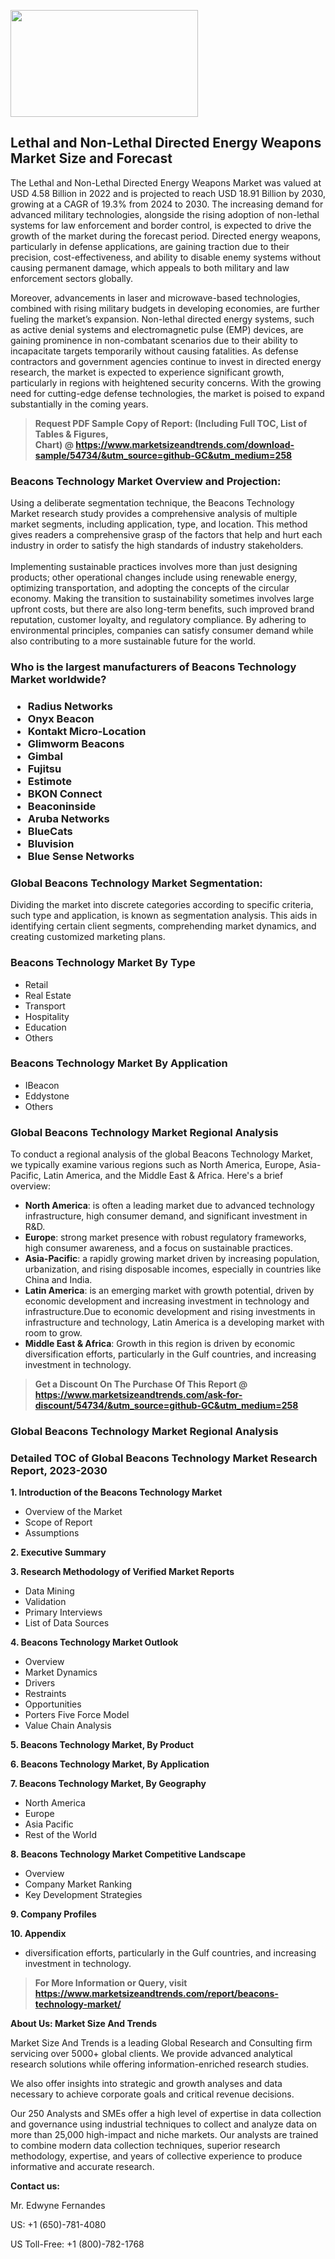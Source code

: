 <p><img class="alignnone size-medium wp-image-20088" src="https://ffe5etoiles.com/wp-content/uploads/2024/12/MST1-300x171.png" alt="" width="300" height="171" /></p><h2>Lethal and Non-Lethal Directed Energy Weapons Market Size and Forecast</h2><p>The Lethal and Non-Lethal Directed Energy Weapons Market was valued at USD 4.58 Billion in 2022 and is projected to reach USD 18.91 Billion by 2030, growing at a CAGR of 19.3% from 2024 to 2030. The increasing demand for advanced military technologies, alongside the rising adoption of non-lethal systems for law enforcement and border control, is expected to drive the growth of the market during the forecast period. Directed energy weapons, particularly in defense applications, are gaining traction due to their precision, cost-effectiveness, and ability to disable enemy systems without causing permanent damage, which appeals to both military and law enforcement sectors globally.</p><p>Moreover, advancements in laser and microwave-based technologies, combined with rising military budgets in developing economies, are further fueling the market’s expansion. Non-lethal directed energy systems, such as active denial systems and electromagnetic pulse (EMP) devices, are gaining prominence in non-combatant scenarios due to their ability to incapacitate targets temporarily without causing fatalities. As defense contractors and government agencies continue to invest in directed energy research, the market is expected to experience significant growth, particularly in regions with heightened security concerns. With the growing need for cutting-edge defense technologies, the market is poised to expand substantially in the coming years.</p></p><blockquote id="" class=""><strong>Request PDF Sample Copy of Report: (Including Full TOC, List of Tables &amp; Figures, Chart)&nbsp;@&nbsp;<strong><a href="https://www.marketsizeandtrends.com/download-sample/54734/&utm_source=github-GC&utm_medium=258" target="_blank">https://www.marketsizeandtrends.com/download-sample/54734/&utm_source=github-GC&utm_medium=258</a></strong></strong></blockquote><h3 id="" class="">Beacons Technology Market&nbsp;Overview and Projection:</h3><p id="" class="">Using a deliberate segmentation technique, the Beacons Technology Market research study provides a comprehensive analysis of multiple market segments, including application, type, and location. This method gives readers a comprehensive grasp of the factors that help and hurt each industry in order to satisfy the high standards of industry stakeholders. <br /> <br />Implementing sustainable practices involves more than just designing products; other operational changes include using renewable energy, optimizing transportation, and adopting the concepts of the circular economy. Making the transition to sustainability sometimes involves large upfront costs, but there are also long-term benefits, such improved brand reputation, customer loyalty, and regulatory compliance. By adhering to environmental principles, companies can satisfy consumer demand while also contributing to a more sustainable future for the world.</p><h3 id="" class="">Who is the largest manufacturers of&nbsp;Beacons Technology Market worldwide?</h3><h3 class=""><p><ul><li>Radius Networks </li><li> Onyx Beacon </li><li> Kontakt Micro-Location </li><li> Glimworm Beacons </li><li> Gimbal </li><li> Fujitsu </li><li> Estimote </li><li> BKON Connect </li><li> Beaconinside </li><li> Aruba Networks </li><li> BlueCats </li><li> Bluvision </li><li> Blue Sense Networks</li></ul></p></h3><h3 id="" class="">Global&nbsp;Beacons Technology Market Segmentation:</h3><p id="" class="">Dividing the market into discrete categories according to specific criteria, such type and application, is known as segmentation analysis. This aids in identifying certain client segments, comprehending market dynamics, and creating customized marketing plans.</p><h3 id="" class="">Beacons Technology Market&nbsp;By Type</h3><p><p><ul><li>Retail</li><li> Real Estate</li><li> Transport</li><li> Hospitality</li><li> Education</li><li> Others</p></li></ul></p></p><h3 id="" class="">Beacons Technology Market&nbsp;By Application</h3><p class=""><p><ul><li>IBeacon</li><li> Eddystone</li><li> Others</li></ul></p></p><h3 id="" class="">Global Beacons Technology Market Regional Analysis</h3><p id="" class="">To conduct a regional analysis of the global Beacons Technology Market, we typically examine various regions such as North America, Europe, Asia-Pacific, Latin America, and the Middle East &amp; Africa. Here's a brief overview:</p><ul><li><strong>North America</strong>: is often a leading market due to advanced technology infrastructure, high consumer demand, and significant investment in R&amp;D.</li><li><strong>Europe</strong>: strong market presence with robust regulatory frameworks, high consumer awareness, and a focus on sustainable practices.</li><li><strong>Asia-Pacific</strong>: a rapidly growing market driven by increasing population, urbanization, and rising disposable incomes, especially in countries like China and India.</li><li><strong>Latin America</strong>: is an emerging market with growth potential, driven by economic development and increasing investment in technology and infrastructure.Due to economic development and rising investments in infrastructure and technology, Latin America is a developing market with room to grow.</li><li><strong>Middle East &amp; Africa</strong>: Growth in this region is driven by economic diversification efforts, particularly in the Gulf countries, and increasing investment in technology.</li></ul><blockquote id="" class=""><strong>Get a Discount On The Purchase Of This Report @ <strong><a href="https://www.marketsizeandtrends.com/ask-for-discount/54734/&utm_source=github-GC&utm_medium=258" target="_blank">https://www.marketsizeandtrends.com/ask-for-discount/54734/&utm_source=github-GC&utm_medium=258</a></strong></strong></blockquote><h3 id="" class="">Global Beacons Technology Market Regional Analysis</h3><h3 id="" class="">Detailed TOC of Global Beacons Technology Market Research Report, 2023-2030</h3><p id="" class=""><strong>1. Introduction of the Beacons Technology Market</strong></p><ul><li>Overview of the Market</li><li>Scope of Report</li><li>Assumptions</li></ul><p id="" class=""><strong>2. Executive Summary</strong></p><p id="" class=""><strong>3. Research Methodology of Verified Market Reports</strong></p><ul><li>Data Mining</li><li>Validation</li><li>Primary Interviews</li><li>List of Data Sources</li></ul><p id="" class=""><strong>4. Beacons Technology Market Outlook</strong></p><ul><li>Overview</li><li>Market Dynamics</li><li>Drivers</li><li>Restraints</li><li>Opportunities</li><li>Porters Five Force Model</li><li>Value Chain Analysis</li></ul><p id="" class=""><strong>5. Beacons Technology Market, By Product</strong></p><p id="" class=""><strong>6. Beacons Technology Market, By Application</strong></p><p id="" class=""><strong>7. Beacons Technology Market, By Geography</strong></p><ul><li>North America</li><li>Europe</li><li>Asia Pacific</li><li>Rest of the World</li></ul><p id="" class=""><strong>8. Beacons Technology Market Competitive Landscape</strong></p><ul><li>Overview</li><li>Company Market Ranking</li><li>Key Development Strategies</li></ul><p id="" class=""><strong>9. Company Profiles</strong></p><p id="" class=""><strong>10. Appendix</strong></p><ul><li>diversification efforts, particularly in the Gulf countries, and increasing investment in technology.</li></ul><blockquote id="" class=""><strong>For More Information or Query, visit <strong><strong><a href="https://www.marketsizeandtrends.com/report/beacons-technology-market/" target="_blank">https://www.marketsizeandtrends.com/report/beacons-technology-market/</a></strong></strong></strong></blockquote><p id="" class=""><strong>About Us: Market Size And Trends</strong></p><p id="" class="">Market Size And Trends is a leading Global Research and Consulting firm servicing over 5000+ global clients. We provide advanced analytical research solutions while offering information-enriched research studies.</p><p id="" class="">We also offer insights into strategic and growth analyses and data necessary to achieve corporate goals and critical revenue decisions.</p><p id="" class="">Our 250 Analysts and SMEs offer a high level of expertise in data collection and governance using industrial techniques to collect and analyze data on more than 25,000 high-impact and niche markets. Our analysts are trained to combine modern data collection techniques, superior research methodology, expertise, and years of collective experience to produce informative and accurate research.</p><p id="" class=""><strong>Contact us:</strong></p><p id="" class="">Mr. Edwyne Fernandes</p><p id="" class="">US: +1 (650)-781-4080</p><p id="" class="">US Toll-Free: +1 (800)-782-1768</p>
